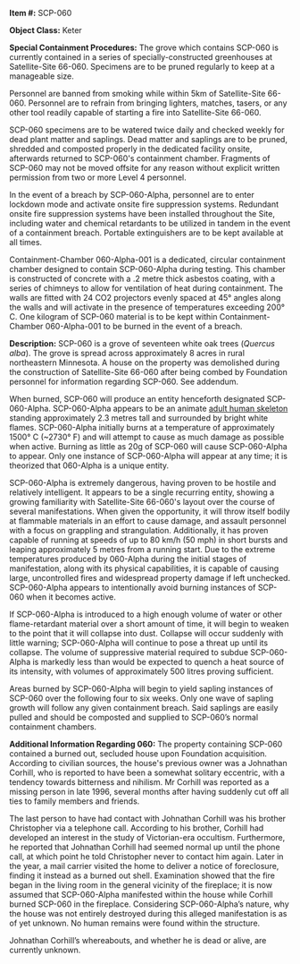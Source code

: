 **Item #:** SCP-060

**Object Class:** Keter

**Special Containment Procedures:** The grove which contains SCP-060 is currently contained in a series of specially-constructed greenhouses at Satellite-Site 66-060. Specimens are to be pruned regularly to keep at a manageable size.

Personnel are banned from smoking while within 5km of Satellite-Site 66-060. Personnel are to refrain from bringing lighters, matches, tasers, or any other tool readily capable of starting a fire into Satellite-Site 66-060.

SCP-060 specimens are to be watered twice daily and checked weekly for dead plant matter and saplings. Dead matter and saplings are to be pruned, shredded and composted properly in the dedicated facility onsite, afterwards returned to SCP-060's containment chamber. Fragments of SCP-060 may not be moved offsite for any reason without explicit written permission from two or more Level 4 personnel.

In the event of a breach by SCP-060-Alpha, personnel are to enter lockdown mode and activate onsite fire suppression systems. Redundant onsite fire suppression systems have been installed throughout the Site, including water and chemical retardants to be utilized in tandem in the event of a containment breach. Portable extinguishers are to be kept available at all times.

Containment-Chamber 060-Alpha-001 is a dedicated, circular containment chamber designed to contain SCP-060-Alpha during testing. This chamber is constructed of concrete with a .2 metre thick asbestos coating, with a series of chimneys to allow for ventilation of heat during containment. The walls are fitted with 24 CO2 projectors evenly spaced at 45° angles along the walls and will activate in the presence of temperatures exceeding 200° C. One kilogram of SCP-060 material is to be kept within Containment-Chamber 060-Alpha-001 to be burned in the event of a breach.

**Description:** SCP-060 is a grove of seventeen white oak trees (_Quercus alba_). The grove is spread across approximately 8 acres in rural northeastern Minnesota. A house on the property was demolished during the construction of Satellite-Site 66-060 after being combed by Foundation personnel for information regarding SCP-060. See addendum.

When burned, SCP-060 will produce an entity henceforth designated SCP-060-Alpha. SCP-060-Alpha appears to be an animate [adult human skeleton](http://www.scp-wiki.net/scp-2263) standing approximately 2.3 metres tall and surrounded by bright white flames. SCP-060-Alpha initially burns at a temperature of approximately 1500° C (~2730° F) and will attempt to cause as much damage as possible when active. Burning as little as 20g of SCP-060 will cause SCP-060-Alpha to appear. Only one instance of SCP-060-Alpha will appear at any time; it is theorized that 060-Alpha is a unique entity.

SCP-060-Alpha is extremely dangerous, having proven to be hostile and relatively intelligent. It appears to be a single recurring entity, showing a growing familiarity with Satellite-Site 66-060's layout over the course of several manifestations. When given the opportunity, it will throw itself bodily at flammable materials in an effort to cause damage, and assault personnel with a focus on grappling and strangulation. Additionally, it has proven capable of running at speeds of up to 80 km/h (50 mph) in short bursts and leaping approximately 5 metres from a running start. Due to the extreme temperatures produced by 060-Alpha during the initial stages of manifestation, along with its physical capabilities, it is capable of causing large, uncontrolled fires and widespread property damage if left unchecked. SCP-060-Alpha appears to intentionally avoid burning instances of SCP-060 when it becomes active.

If SCP-060-Alpha is introduced to a high enough volume of water or other flame-retardant material over a short amount of time, it will begin to weaken to the point that it will collapse into dust. Collapse will occur suddenly with little warning; SCP-060-Alpha will continue to pose a threat up until its collapse. The volume of suppressive material required to subdue SCP-060-Alpha is markedly less than would be expected to quench a heat source of its intensity, with volumes of approximately 500 litres proving sufficient.

Areas burned by SCP-060-Alpha will begin to yield sapling instances of SCP-060 over the following four to six weeks. Only one wave of sapling growth will follow any given containment breach. Said saplings are easily pulled and should be composted and supplied to SCP-060’s normal containment chambers.

**Additional Information Regarding 060:** The property containing SCP-060 contained a burned out, secluded house upon Foundation acquisition. According to civilian sources, the house's previous owner was a Johnathan Corhill, who is reported to have been a somewhat solitary eccentric, with a tendency towards bitterness and nihilism. Mr Corhill was reported as a missing person in late 1996, several months after having suddenly cut off all ties to family members and friends.

The last person to have had contact with Johnathan Corhill was his brother Christopher via a telephone call. According to his brother, Corhill had developed an interest in the study of Victorian-era occultism. Furthermore, he reported that Johnathan Corhill had seemed normal up until the phone call, at which point he told Christopher never to contact him again. Later in the year, a mail carrier visited the home to deliver a notice of foreclosure, finding it instead as a burned out shell. Examination showed that the fire began in the living room in the general vicinity of the fireplace; it is now assumed that SCP-060-Alpha manifested within the house while Corhill burned SCP-060 in the fireplace. Considering SCP-060-Alpha’s nature, why the house was not entirely destroyed during this alleged manifestation is as of yet unknown. No human remains were found within the structure.

Johnathan Corhill’s whereabouts, and whether he is dead or alive, are currently unknown.